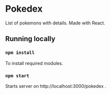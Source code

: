 # Pokedex

List of pokemons with details. Made with React.

## Running locally

### `npm install`

To install required modules.

### `npm start`

Starts server on http://localhost:3000/pokedex .


